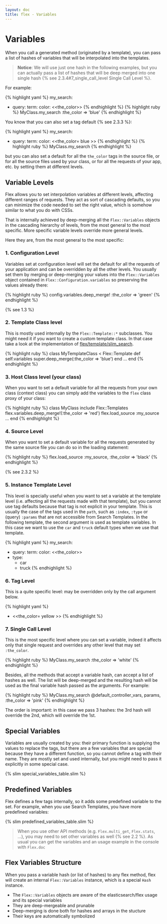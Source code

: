 ```yaml
---
layout: doc
title: flex - Variables
---
```


# Variables

When you call a generated method (originated by a template), you can pass a list of hashes of variables that will be interpolated into the templates.

> __Notice__: We will use just one hash in the following examples, but you can actually pass a list of hashes that will be deep merged into one single hash {% see 2.3.4#7_single_call_level Single Call Level %}.

For example:

{% highlight yaml %}
my_search:
- query:
    term:
      color: <<the_color>>
{% endhighlight %}
{% highlight ruby %}
MyClass.my_search :the_color => 'blue'
{% endhighlight %}

You know that you can also set a tag default {% see 2.3.3 %}:

{% highlight yaml %}
my_search:
- query:
    term:
      color: <<the_color= blue >>
{% endhighlight %}
{% highlight ruby %}
MyClass.my_search
{% endhighlight %}

but you can also set a default for all the `the_color` tags in the source file, or for all the source files used by your class, or for all the requests of your app, etc. by setting them at different levels.

## Variable Levels

Flex allows you to set interpolation variables at different levels, affecting different ranges of requests. They act as sort of cascading defaults, so you can minimize the code needed to set the right value, which is somehow similar to what you do with CSSs.

That is internally achieved by deep-merging all the `Flex::Variables` objects in the cascading hierarchy of levels, from the most general to the most specific. More specific variable levels override more general levels.

Here they are, from the most general to the most specific:

### 1. Configuration Level

Variables set at configuration level will set the default for all the requests of your application and can be overridden by all the other levels. You usually set them by merging or deep-merging your values into the `Flex::Variables` object contained in `Flex::Configuration.variables` so preserving the values already there:

{% highlight ruby %}
config.variables.deep_merge! :the_color => 'green'
{% endhighlight %}

{% see 1.3 %}

### 2. Template Class level

This is mostly used internally by the `Flex::Template::*` subclasses. You might need it if you want to create a custom template class. In that case take a look at the implementation of [flex/template/slim_search](https://github.com/ddnexus/flex/blob/master/lib/flex/template/slim_search.rb).

{% highlight ruby %}
class MyTemplateClass < Flex::Template
  def self.variables
    super.deep_merge(:the_color => 'blue')
  end
  ...
end
{% endhighlight %}

### 3. Host Class level (your class)

When you want to set a default variable for all the requests from your own class (context class) you can simply add the variables to the `flex` class proxy of your class:

{% highlight ruby %}
class MyClass
  include Flex::Templates
  flex.variables.deep_merge!(:the_color => 'red')
  flex.load_source :my_source
  ...
end
{% endhighlight %}

### 4. Source Level

When you want to set a default variable for all the requests generated by the same source file you can do so in the loading statement:

{% highlight ruby %}
flex.load_source :my_source, :the_color => 'black'
{% endhighlight %}

{% see 2.3.2 %}

### 5. Instance Template Level

This level is specially useful when you want to set a variable at the template level (i.e. affecting all the requests made with that template), but you cannot use tag defaults because that tag is not explicit in your template. This is usually the case of the tags used in the `path`, such as `:index`, `:type` or (query) `:params` that are not accessible from Search Templates. In the following template, the second argument is used as template variables. In this case we want to use the `car` and `truck` default types when we use that template.

{% highlight yaml %}
my_search:
- query:
    term:
      color: <<the_color>>
- type:
  - car
  - truck
{% endhighlight %}

### 6. Tag Level

This is a quite specific level: may be overridden only by the call argument below.

{% highlight yaml %}
- <<the_color= yellow >>
{% endhighlight %}

### 7. Single Call Level

This is the most specific level where you can set a variable, indeed it affects only that single request and overrides any other level that may set `:the_color`.

{% highlight ruby %}
MyClass.my_search :the_color => 'white'
{% endhighlight %}


Besides, all the methods that accept a variable hash, can accept a list of hashes as well. The list will be deep-merged and the resulting hash will be used as the final variable hash passed as the arguments. For example:

{% highlight ruby %}
MyClass.my_search @default_controller_vars, params, :the_color => 'pink'
{% endhighlight %}

The order is important: in this case we pass 3 hashes: the 3rd hash will override the 2nd, which will override the 1st.

## Special Variables

Variables are usually created by you: their primary function is supplying the values to replace the tags, but there are a few variables that are special because they have a different function, so you cannot define a tag with their name. They are mostly set and used internally, but you might need to pass it explicitly in some special case.

{% slim special_variables_table.slim %}

## Predefined Variables

Flex defines a few tags internally, so it adds some predefined variable to the set. For example, when you use Search Templates, you have more predefined variables:

{% slim predefined_variables_table.slim %}

> When you use other API methods (e.g. `Flex.multi_get`, `Flex.stats`, ...), you may need to set other variables as well {% see 2.2 %}.
> As usual you can get the variables and an usage example in the console with `Flex.doc`

## Flex Variables Structure

When you pass a variable hash (or list of hashes) to any flex method, flex will create an internal `Flex::Variables` instance, which is a special `Hash` instance.

* The `Flex::Variables` objects are aware of the elasticsearch/flex usage and its special variables
* They are deep-mergeable and prunable
* Deep-merging is done both for hashes and arrays in the stucture
* Their keys are automatically symbolized
